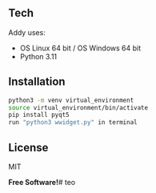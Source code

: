 ## Tech

Addy uses:

- OS Linux 64 bit / OS Windows 64 bit
- Python 3.11


## Installation

```sh 
python3 -m venv virtual_environment 
source virtual_environment/bin/activate 
pip install pyqt5 
run "python3 wwidget.py" in terminal
```

## License

MIT

**Free Software!**# teo
